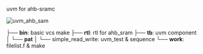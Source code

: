 uvm for ahb-sramc

![uvm_ahb_sam](../uvm_for_ahb_sramc/pics/ahb_sam.png)



├── **bin**: basic vcs make
├── **rtl**: rtl for ahb_sram
├── **tb**: uvm component
│   └── **pat**
│       └── simple_read_write: uvm_test & sequence
└── **work**: filelist.f & make

